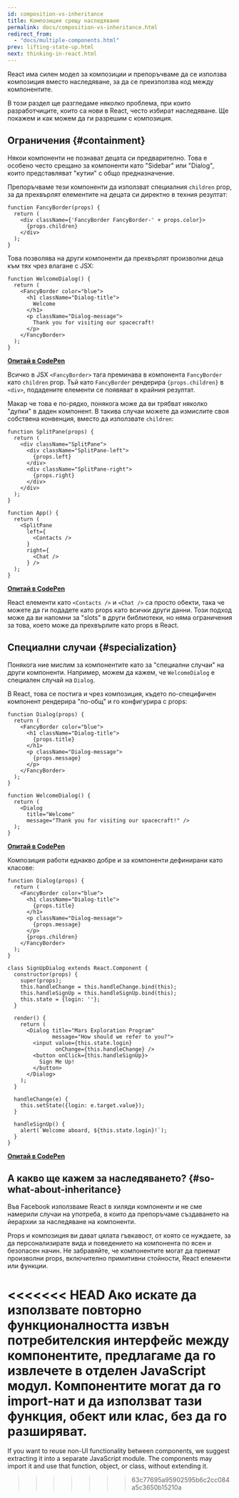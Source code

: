```yaml
---
id: composition-vs-inheritance
title: Композиция срещу наследяване
permalink: docs/composition-vs-inheritance.html
redirect_from:
  - "docs/multiple-components.html"
prev: lifting-state-up.html
next: thinking-in-react.html
---
```


React има силен модел за композиции и препоръчваме да се използва композиция вместо наследяване, за да се преизползва код между компонентите.

В този раздел ще разгледаме няколко проблема, при които разработчиците, които са нови в React, често избират наследяване. Ще покажем и как можем да ги разрешим с композиция.

## Ограничения {#containment}

Някои компоненти не познават децата си предварително. Това е особено често срещано за компоненти като "Sidebar" или "Dialog", които представляват "кутии" с общо предназначение.

Препоръчваме тези компоненти да използват специалния `children` prop, за да прехвърлят елементите на децата си директно в техния резултат:

```js{4}
function FancyBorder(props) {
  return (
    <div className={'FancyBorder FancyBorder-' + props.color}>
      {props.children}
    </div>
  );
}
```

Това позволява на други компоненти да прехвърлят произволни деца към тях чрез влагане с JSX:

```js{4-9}
function WelcomeDialog() {
  return (
    <FancyBorder color="blue">
      <h1 className="Dialog-title">
        Welcome
      </h1>
      <p className="Dialog-message">
        Thank you for visiting our spacecraft!
      </p>
    </FancyBorder>
  );
}
```

**[Опитай в CodePen](https://codepen.io/gaearon/pen/ozqNOV?editors=0010)**

Всичко в JSX `<FancyBorder>` тагa преминава в компонента `FancyBorder` като `children` prop. Тъй като `FancyBorder` рендерира `{props.children}` в `<div>`, подадените елементи се появяват в крайния резултат.

Макар че това е по-рядко, понякога може да ви трябват няколко "дупки" в даден компонент. В такива случаи можете да измислите своя собствена конвенция, вместо да използвате `children`:

```js{5,8,18,21}
function SplitPane(props) {
  return (
    <div className="SplitPane">
      <div className="SplitPane-left">
        {props.left}
      </div>
      <div className="SplitPane-right">
        {props.right}
      </div>
    </div>
  );
}

function App() {
  return (
    <SplitPane
      left={
        <Contacts />
      }
      right={
        <Chat />
      } />
  );
}
```

[**Опитай в CodePen**](https://codepen.io/gaearon/pen/gwZOJp?editors=0010)

React елементи като `<Contacts />` и `<Chat />` са просто обекти, така че можете да ги подадете като props като всички други данни. Този подход може да ви напомни за "slots" в други библиотеки, но няма ограничения за това, което може да прехвърлите като props в React.

## Специални случаи {#specialization}

Понякога ние мислим за компонентите като за "специални случаи" на други компоненти. Например, можем да кажем, че `WelcomeDialog` е специален случай на `Dialog`.

В React, това се постига и чрез композиция, където по-специфичен компонент рендерира "по-общ" и го конфигурира с props:

```js{5,8,16-18}
function Dialog(props) {
  return (
    <FancyBorder color="blue">
      <h1 className="Dialog-title">
        {props.title}
      </h1>
      <p className="Dialog-message">
        {props.message}
      </p>
    </FancyBorder>
  );
}

function WelcomeDialog() {
  return (
    <Dialog
      title="Welcome"
      message="Thank you for visiting our spacecraft!" />
  );
}
```

[**Опитай в CodePen**](https://codepen.io/gaearon/pen/kkEaOZ?editors=0010)

Композиция работи еднакво добре и за компоненти дефинирани като класове:

```js{10,27-31}
function Dialog(props) {
  return (
    <FancyBorder color="blue">
      <h1 className="Dialog-title">
        {props.title}
      </h1>
      <p className="Dialog-message">
        {props.message}
      </p>
      {props.children}
    </FancyBorder>
  );
}

class SignUpDialog extends React.Component {
  constructor(props) {
    super(props);
    this.handleChange = this.handleChange.bind(this);
    this.handleSignUp = this.handleSignUp.bind(this);
    this.state = {login: ''};
  }

  render() {
    return (
      <Dialog title="Mars Exploration Program"
              message="How should we refer to you?">
        <input value={this.state.login}
               onChange={this.handleChange} />
        <button onClick={this.handleSignUp}>
          Sign Me Up!
        </button>
      </Dialog>
    );
  }

  handleChange(e) {
    this.setState({login: e.target.value});
  }

  handleSignUp() {
    alert(`Welcome aboard, ${this.state.login}!`);
  }
}
```

[**Опитай в CodePen**](https://codepen.io/gaearon/pen/gwZbYa?editors=0010)

## А какво ще кажем за наследяването? {#so-what-about-inheritance}

Във Facebook използваме React в хиляди компоненти и не сме намерили случаи на употреба, в които да препоръчаме създаването на йерархии за наследяване на компоненти.

Props и композиция ви дават цялата гъвкавост, от която се нуждаете, за да персонализирате вида и поведението на компонента по ясен и безопасен начин. Не забравяйте, че компонентите могат да приемат произволни props, включително примитивни стойности, React елементи или функции.

<<<<<<< HEAD
Ако искате да използвате повторно функционалността извън потребителския интерфейс между компонентите, предлагаме да го извлечете в отделен JavaScript модул. Компонентите могат да го import-нат и да използват тази функция, обект или клас, без да го разширяват.
=======
If you want to reuse non-UI functionality between components, we suggest extracting it into a separate JavaScript module. The components may import it and use that function, object, or class, without extending it.
>>>>>>> 63c77695a95902595b6c2cc084a5c3650b15210a
